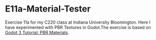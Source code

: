 # E11a-Material-Tester

Exercise 11a for my C220 class at Indiana University Bloomington. Here I have experimented with PBR Textures in Godot.The exercise is based on [Godot 3 Tutorial: PBR Materials](https://www.youtube.com/watch?v=pM5j8x71HcE).
